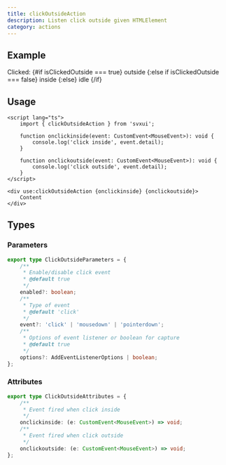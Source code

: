 ```yaml
---
title: clickOutsideAction
description: Listen click outside given HTMLElement
category: actions
---
```


<script lang="ts">
    import { Card, Text, clickOutsideAction } from 'svxui';

    let isClickedOutside = $state(undefined);
    function onClickInside(event: CustomEvent<MouseEvent>): void {
        console.log('click inside', event.detail);
        isClickedOutside = false;
    }

    function onClickOutside(event: CustomEvent<MouseEvent>): void {
        console.log('click outside', event.detail.pointerType, event.detail);
        isClickedOutside = true;
    }
</script>

## Example

<Card>
<div
    use:clickOutsideAction={{
        enabled: true,
        event: 'pointerdown',
        options: true
    }}
    onclickinside={onClickInside}
    onclickoutside={onClickOutside}
>
    <Card variant="outline" class="p-7">
        <Text>
            Clicked:
            {#if isClickedOutside === true}
                <Text color="green">outside</Text>
            {:else if isClickedOutside === false}
                <Text color="red">inside</Text>
            {:else}
                <Text disabled>idle</Text>
            {/if}
        </Text>
    </Card>
</div>
</Card>

## Usage

```svelte
<script lang="ts">
    import { clickOutsideAction } from 'svxui';

    function onclickinside(event: CustomEvent<MouseEvent>): void {
        console.log('click inside', event.detail);
    }

    function onclickoutside(event: CustomEvent<MouseEvent>): void {
        console.log('click outside', event.detail);
    }
</script>

<div use:clickOutsideAction {onclickinside} {onclickoutside}>
    Content
</div>
```

## Types

### Parameters

```ts
export type ClickOutsideParameters = {
    /**
     * Enable/disable click event
     * @default true
     */
    enabled?: boolean;
    /**
     * Type of event
     * @default 'click'
     */
    event?: 'click' | 'mousedown' | 'pointerdown';
    /**
     * Options of event listener or boolean for capture
     * @default true
     */
    options?: AddEventListenerOptions | boolean;
};
```

### Attributes

```ts
export type ClickOutsideAttributes = {
    /**
     * Event fired when click inside
     */
    onclickinside: (e: CustomEvent<MouseEvent>) => void;
    /**
     * Event fired when click outside
     */
    onclickoutside: (e: CustomEvent<MouseEvent>) => void;
};
```
